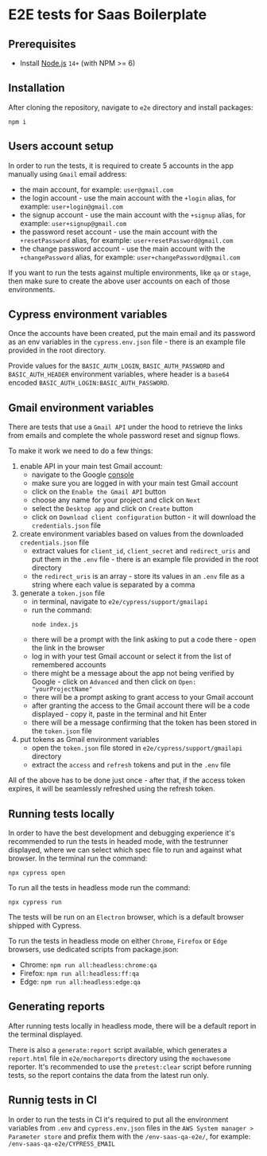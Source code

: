# E2E tests for Saas Boilerplate

## Prerequisites

- Install [Node.js](https://nodejs.org/en/download/package-manager/#macos) `14+` (with NPM >= 6)

## Installation

After cloning the repository, navigate to `e2e` directory and install packages:

```npm
npm i
```

## Users account setup

In order to run the tests, it is required to create 5 accounts in the app manually using `Gmail` email address:

- the main account, for example: `user@gmail.com`
- the login account - use the main account with the `+login` alias, for example: `user+login@gmail.com`
- the signup account - use the main account with the `+signup` alias, for example: `user+signup@gmail.com`
- the password reset account - use the main account with the `+resetPassword` alias, for example: `user+resetPassword@gmail.com`
- the change password account - use the main account with the `+changePassword` alias, for example: `user+changePassword@gmail.com`

If you want to run the tests against multiple environments, like `qa` or `stage`, then make sure to create the above user accounts on each of those environments.

## Cypress environment variables

Once the accounts have been created, put the main email and its password as an env variables in the `cypress.env.json` file - there is an example file provided in the root directory.

Provide values for the `BASIC_AUTH_LOGIN`, `BASIC_AUTH_PASSWORD` and `BASIC_AUTH_HEADER` environment variables, where header is a `base64` encoded `BASIC_AUTH_LOGIN:BASIC_AUTH_PASSWORD`.

## Gmail environment variables

There are tests that use a `Gmail API` under the hood to retrieve the links from emails and complete the whole password reset and signup flows.

To make it work we need to do a few things:

1. enable API in your main test Gmail account:
   - navigate to the Google [console](https://developers.google.com/gmail/api/quickstart/nodejs)
   - make sure you are logged in with your main test Gmail account
   - click on the `Enable the Gmail API` button
   - choose any name for your project and click on `Next`
   - select the `Desktop app` and click on `Create` button
   - click on `Download client configuration` button - it will download the `credentials.json` file
2. create environment variables based on values from the downloaded `credentials.json` file
   - extract values for `client_id`, `client_secret` and `redirect_uris` and put them in the `.env` file - there is an example file provided in the root directory
   - the `redirect_uris` is an array - store its values in an `.env` file as a string where each value is separated by a comma
3. generate a `token.json` file
   - in terminal, navigate to `e2e/cypress/support/gmailapi`
   - run the command:
     ```node
     node index.js
     ```
   - there will be a prompt with the link asking to put a code there - open the link in the browser
   - log in with your test Gmail account or select it from the list of remembered accounts
   - there might be a message about the app not being verified by Google - click on `Advanced` and then click on `Open: "yourProjectName"`
   - there will be a prompt asking to grant access to your Gmail account
   - after granting the access to the Gmail account there will be a code displayed - copy it, paste in the terminal and hit Enter
   - there will be a message confirming that the token has been stored in the `token.json` file
4. put tokens as Gmail environment variables
   - open the `token.json` file stored in `e2e/cypress/support/gmailapi` directory
   - extract the `access` and `refresh` tokens and put in the `.env` file

All of the above has to be done just once - after that, if the access token expires, it will be seamlessly refreshed using the refresh token.

## Running tests locally

In order to have the best development and debugging experience it's recommended to run the tests in headed mode, with the testrunner displayed, where we can select which spec file to run and against what browser. In the terminal run the command:

```npx
npx cypress open
```

To run all the tests in headless mode run the command:

```npx
npx cypress run
```

The tests will be run on an `Electron` browser, which is a default browser shipped with Cypress.

To run the tests in headless mode on either `Chrome`, `Firefox` or `Edge` browsers, use dedicated scripts from package.json:

- Chrome: `npm run all:headless:chrome:qa`
- Firefox: `npm run all:headless:ff:qa`
- Edge: `npm run all:headless:edge:qa`

## Generating reports

After running tests locally in headless mode, there will be a default report in the terminal displayed.

There is also a `generate:report` script available, which generates a `report.html` file in `e2e/mochareports` directory using the `mochawesome` reporter. It's recommended to use the `pretest:clear` script before running tests, so the report contains the data from the latest run only.

## Runnig tests in CI

In order to run the tests in CI it's required to put all the environment variables from `.env` and `cypress.env.json` files in the `AWS System manager > Parameter store` and prefix them with the `/env-saas-qa-e2e/`, for example: `/env-saas-qa-e2e/CYPRESS_EMAIL`
